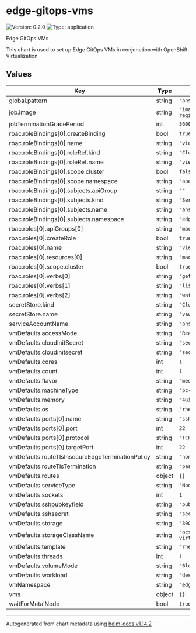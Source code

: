 # edge-gitops-vms

![Version: 0.2.0](https://img.shields.io/badge/Version-0.2.0-informational?style=flat-square) ![Type: application](https://img.shields.io/badge/Type-application-informational?style=flat-square)

Edge GitOps VMs

This chart is used to set up Edge GitOps VMs in conjunction with OpenShift Virtualization

## Values

| Key | Type | Default | Description |
|-----|------|---------|-------------|
| global.pattern | string | `"ansible-edge-gitops"` |  |
| job.image | string | `"image-registry.openshift-image-registry.svc:5000/openshift/cli:latest"` |  |
| jobTerminationGracePeriod | int | `3600` |  |
| rbac.roleBindings[0].createBinding | bool | `true` |  |
| rbac.roleBindings[0].name | string | `"view-machine-api"` |  |
| rbac.roleBindings[0].roleRef.kind | string | `"ClusterRole"` |  |
| rbac.roleBindings[0].roleRef.name | string | `"view-machine-api"` |  |
| rbac.roleBindings[0].scope.cluster | bool | `false` |  |
| rbac.roleBindings[0].scope.namespace | string | `"openshift-machine-api"` |  |
| rbac.roleBindings[0].subjects.apiGroup | string | `""` |  |
| rbac.roleBindings[0].subjects.kind | string | `"ServiceAccount"` |  |
| rbac.roleBindings[0].subjects.name | string | `"ansible-edge-gitops-sa"` |  |
| rbac.roleBindings[0].subjects.namespace | string | `"edge-gitops-vms"` |  |
| rbac.roles[0].apiGroups[0] | string | `"machine.openshift.io"` |  |
| rbac.roles[0].createRole | bool | `true` |  |
| rbac.roles[0].name | string | `"view-machine-api"` |  |
| rbac.roles[0].resources[0] | string | `"machinesets"` |  |
| rbac.roles[0].scope.cluster | bool | `true` |  |
| rbac.roles[0].verbs[0] | string | `"get"` |  |
| rbac.roles[0].verbs[1] | string | `"list"` |  |
| rbac.roles[0].verbs[2] | string | `"watch"` |  |
| secretStore.kind | string | `"ClusterSecretStore"` |  |
| secretStore.name | string | `"vault-backend"` |  |
| serviceAccountName | string | `"ansible-edge-gitops-sa"` |  |
| vmDefaults.accessMode | string | `"ReadWriteMany"` |  |
| vmDefaults.cloudInitSecret | string | `"secret/data/hub/cloud-init"` |  |
| vmDefaults.cloudinitsecret | string | `"secret/data/hub/cloud-init"` |  |
| vmDefaults.cores | int | `1` |  |
| vmDefaults.count | int | `1` |  |
| vmDefaults.flavor | string | `"medium"` |  |
| vmDefaults.machineType | string | `"pc-q35-rhel8.4.0"` |  |
| vmDefaults.memory | string | `"4Gi"` |  |
| vmDefaults.os | string | `"rhel8"` |  |
| vmDefaults.ports[0].name | string | `"ssh"` |  |
| vmDefaults.ports[0].port | int | `22` |  |
| vmDefaults.ports[0].protocol | string | `"TCP"` |  |
| vmDefaults.ports[0].targetPort | int | `22` |  |
| vmDefaults.routeTlsInsecureEdgeTerminationPolicy | string | `"none"` |  |
| vmDefaults.routeTlsTermination | string | `"passthrough"` |  |
| vmDefaults.routes | object | `{}` |  |
| vmDefaults.serviceType | string | `"NodePort"` |  |
| vmDefaults.sockets | int | `1` |  |
| vmDefaults.sshpubkeyfield | string | `"publickey"` |  |
| vmDefaults.sshsecret | string | `"secret/data/hub/vm-ssh"` |  |
| vmDefaults.storage | string | `"30Gi"` |  |
| vmDefaults.storageClassName | string | `"ocs-storagecluster-ceph-rbd-virtualization"` |  |
| vmDefaults.template | string | `"rhel8-desktop-medium"` |  |
| vmDefaults.threads | int | `1` |  |
| vmDefaults.volumeMode | string | `"Block"` |  |
| vmDefaults.workload | string | `"desktop"` |  |
| vmNamespace | string | `"edge-gitops-vms"` |  |
| vms | object | `{}` |  |
| waitForMetalNode | bool | `true` |  |

----------------------------------------------
Autogenerated from chart metadata using [helm-docs v1.14.2](https://github.com/norwoodj/helm-docs/releases/v1.14.2)
